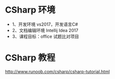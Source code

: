 # CSharp 环境
- 1、开发环境 vs2017，开发语言C#
- 2、文档编辑环境 Intellij Idea 2017
- 3、课程目标：office 试题比对项目
# CSharp 教程
http://www.runoob.com/csharp/csharp-tutorial.html
